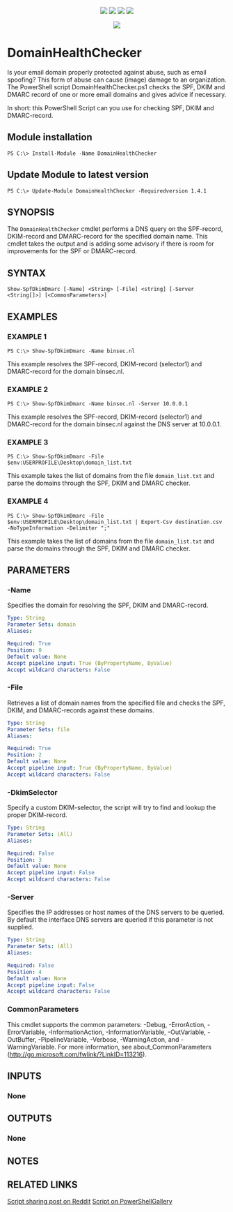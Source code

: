 <p align="center">
  <a href="https://www.powershellgallery.com/packages/DomainHealthChecker/"><img src="https://img.shields.io/powershellgallery/v/DomainHealthChecker"></a>
  <a href="https://www.powershellgallery.com/packages/DomainHealthChecker/"><img src="https://img.shields.io/badge/platform-windows-blue"></a>
  <a href="https://www.powershellgallery.com/packages/DomainHealthChecker/"><img src="https://img.shields.io/github/languages/code-size/t13nn3s/domainhealthchecker"></a>
  <a href="https://www.powershellgallery.com/packages/DomainHealthChecker/"><img src="https://img.shields.io/powershellgallery/dt/DomainHealthChecker?color=succes"></a>
</p>
<p align="center">
 <a href="https://www.powershellgallery.com/packages/DomainHealthChecker/"><img src="https://img.shields.io/github/languages/top/t13nn3s/Show-SpfDkimDmarc"></a>
  </p>

<p align="center">
  </p>
  
# DomainHealthChecker
Is your email domain properly protected against abuse, such as email spoofing? This form of abuse can cause (image) damage to an organization. The PowerShell script DomainHealthChecker.ps1 checks the SPF, DKIM and DMARC record of one or more email domains and gives advice if necessary. 

In short: this PowerShell Script can you use for checking SPF, DKIM and DMARC-record.

## Module installation

```
PS C:\> Install-Module -Name DomainHealthChecker
```

## Update Module to latest version

```
PS C:\> Update-Module DomainHealthChecker -Requiredversion 1.4.1
```

## SYNOPSIS
The `DomainHealthChecker` cmdlet performs a DNS query on the SPF-record, DKIM-record and DMARC-record for the specified domain name. This cmdlet takes the output and is adding some advisory if there is room for improvements for the SPF or DMARC-record.

## SYNTAX

```
Show-SpfDkimDmarc [-Name] <String> [-File] <string] [-Server <String[]>] [<CommonParameters>]
```
## EXAMPLES

### EXAMPLE 1
```
PS C:\> Show-SpfDkimDmarc -Name binsec.nl
```
This example resolves the SPF-record, DKIM-record (selector1) and DMARC-record for the domain binsec.nl.

### EXAMPLE 2
```
PS C:\> Show-SpfDkimDmarc -Name binsec.nl -Server 10.0.0.1
```
This example resolves the SPF-record, DKIM-record (selector1) and DMARC-record for the domain binsec.nl against the DNS server at 10.0.0.1.

### EXAMPLE 3
```
PS C:\> Show-SpfDkimDmarc -File $env:USERPROFILE\Desktop\domain_list.txt
```

This example takes the list of domains from the file `domain_list.txt` and parse the domains through the SPF, DKIM and DMARC checker. 

### EXAMPLE 4
```
PS C:\> Show-SpfDkimDmarc -File $env:USERPROFILE\Desktop\domain_list.txt | Export-Csv destination.csv -NoTypeInformation -Delimiter ";"
```

This example takes the list of domains from the file `domain_list.txt` and parse the domains through the SPF, DKIM and DMARC checker. 

## PARAMETERS


### -Name
Specifies the domain for resolving the SPF, DKIM and DMARC-record.

```yaml
Type: String
Parameter Sets: domain
Aliases: 

Required: True
Position: 0
Default value: None
Accept pipeline input: True (ByPropertyName, ByValue)
Accept wildcard characters: False
```
### -File
Retrieves a list of domain names from the specified file and checks the SPF, DKIM, and DMARC-records against these domains.

```yaml
Type: String
Parameter Sets: file
Aliases: 

Required: True
Position: 2
Default value: None
Accept pipeline input: True (ByPropertyName, ByValue)
Accept wildcard characters: False
```

### -DkimSelector
Specify a custom DKIM-selector, the script will try to find and lookup the proper DKIM-record.

```yaml
Type: String
Parameter Sets: (All)
Aliases: 

Required: False
Position: 3
Default value: None
Accept pipeline input: False
Accept wildcard characters: False
```

### -Server
Specifies the IP addresses or host names of the DNS servers to be queried.
By default the interface DNS servers are queried if this parameter is not supplied.

```yaml
Type: String
Parameter Sets: (All)
Aliases: 

Required: False
Position: 4
Default value: None
Accept pipeline input: False
Accept wildcard characters: False
```

### CommonParameters
This cmdlet supports the common parameters: -Debug, -ErrorAction, -ErrorVariable, -InformationAction, -InformationVariable, -OutVariable, -OutBuffer, -PipelineVariable, -Verbose, -WarningAction, and -WarningVariable. For more information, see about_CommonParameters (http://go.microsoft.com/fwlink/?LinkID=113216).

## INPUTS

### None

## OUTPUTS

### None

## NOTES

## RELATED LINKS

[Script sharing post on Reddit](https://www.reddit.com/r/PowerShell/comments/occgr2/powershell_script_for_checking_spf_dkim_and_dmarc/)
[Script on PowerShellGallery](https://www.powershellgallery.com/packages/DomainHealthChecker/)
